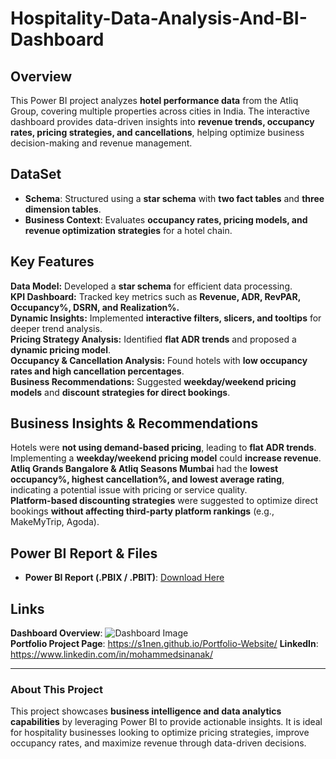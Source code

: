 # Hospitality-Data-Analysis-And-BI-Dashboard
## **Overview**
This Power BI project analyzes **hotel performance data** from the Atliq Group, covering multiple properties across cities in India. The interactive dashboard provides data-driven insights into **revenue trends, occupancy rates, pricing strategies, and cancellations**, helping optimize business decision-making and revenue management.

## **DataSet**
- **Schema**: Structured using a **star schema** with **two fact tables** and **three dimension tables**.
- **Business Context**: Evaluates **occupancy rates, pricing models, and revenue optimization strategies** for a hotel chain.

## **Key Features**
 **Data Model:** Developed a **star schema** for efficient data processing.  
 **KPI Dashboard:** Tracked key metrics such as **Revenue, ADR, RevPAR, Occupancy%, DSRN, and Realization%.**  
 **Dynamic Insights:** Implemented **interactive filters, slicers, and tooltips** for deeper trend analysis.  
 **Pricing Strategy Analysis:** Identified **flat ADR trends** and proposed a **dynamic pricing model**.  
 **Occupancy & Cancellation Analysis:** Found hotels with **low occupancy rates and high cancellation percentages**.  
 **Business Recommendations:** Suggested **weekday/weekend pricing models** and **discount strategies for direct bookings**.  

## **Business Insights & Recommendations**
 Hotels were **not using demand-based pricing**, leading to **flat ADR trends**.  
 Implementing a **weekday/weekend pricing model** could **increase revenue**.  
 **Atliq Grands Bangalore & Atliq Seasons Mumbai** had the **lowest occupancy%, highest cancellation%, and lowest average rating**, indicating a potential issue with 
  pricing or service quality.  
 **Platform-based discounting strategies** were suggested to optimize direct bookings **without affecting third-party platform rankings** (e.g., MakeMyTrip, Agoda).

## **Power BI Report & Files**
- **Power BI Report (.PBIX / .PBIT)**: [Download Here](https://drive.google.com/drive/folders/19DvArths-RAZNM-H2pLkZZZdUdHjVV6C?usp=sharing)   

## **Links**
 **Dashboard Overview**: ![Dashboard Image](link_here)    
 **Portfolio Project Page**: https://s1nen.github.io/Portfolio-Website/
 **LinkedIn**: https://www.linkedin.com/in/mohammedsinanak/

---
### **About This Project**
This project showcases **business intelligence and data analytics capabilities** by leveraging Power BI to provide actionable insights. It is ideal for hospitality businesses looking to optimize pricing strategies, improve occupancy rates, and maximize revenue through data-driven decisions.
